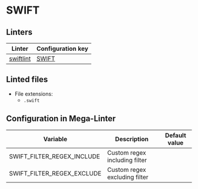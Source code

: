 <!-- markdownlint-disable MD003 MD020 MD033 MD041 -->
<!-- Generated by .automation/build.py, please do not update manually -->
<!-- Instead, update descriptor file at https://github.com/nvuillam/mega-linter/tree/master/megalinter/descriptors/swift.yml -->
# SWIFT

## Linters

| Linter | Configuration key |
| ------ | ----------------- |
| [swiftlint](swift_swiftlint.md) | [SWIFT](swift_swiftlint.md) |

## Linted files

- File extensions:
  - `.swift`

## Configuration in Mega-Linter

| Variable | Description | Default value |
| ----------------- | -------------- | -------------- |
| SWIFT_FILTER_REGEX_INCLUDE | Custom regex including filter |  |
| SWIFT_FILTER_REGEX_EXCLUDE | Custom regex excluding filter |  |

